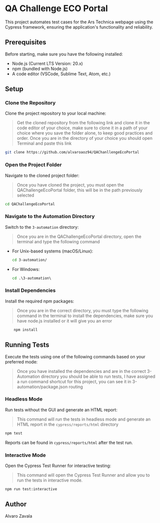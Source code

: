 # QA Challenge ECO Portal

This project automates test cases for the Ars Technica webpage using the Cypress framework, ensuring the application's functionality and reliability.

## Prerequisites

Before starting, make sure you have the following installed:
- Node.js (Current LTS Version: 20.x)
- npm (bundled with Node.js)
- A code editor (VSCode, Sublime Text, Atom, etc.)

## Setup

### Clone the Repository

Clone the project repository to your local machine:

>Get the cloned repository from the following link and clone it in the code editor of your choice, make sure to clone it in a path of your choice where you save the folder alone, to keep good practices and order. Once you are in the directory of your choice you should open Terminal and paste this link

```bash
git clone https://github.com/alvaroaoz94/QAChanllengeEcoPortal
```

### Open the Project Folder

Navigate to the cloned project folder:
>Once you have cloned the project, you must open the QAChallengeEcoPortal folder, this will be in the path previously selected

```bash
cd QAChallengeEcoPortal
```

### Navigate to the Automation Directory

Switch to the `3-automation` directory:
>Once you are in the QAChallengeEcoPortal directory, open the terminal and type the following command

- For Unix-based systems (macOS/Linux):
    
    ```bash
    cd 3-automation/
    ```
- For Windows:
    
    ```bat
    cd .\3-automation\
    ```

### Install Dependencies

Install the required npm packages:
>Once you are in the correct directory, you must type the following command in the terminal to install the dependencies, make sure you have node.js installed or it will give you an error

```bash
    npm install
```

## Running Tests

Execute the tests using one of the following commands based on your preferred mode:
>Once you have installed the dependencies and are in the correct 3-Automation directory you should be able to run tests, I have assigned a run command shortcut for this project, you can see it in 3-automation/package.json routing

### Headless Mode

Run tests without the GUI and generate an HTML report:
>This command will run the tests in headless mode and generate an HTML report in the `cypress/reports/html` directory

```bash
npm test
```

Reports can be found in `cypress/reports/html` after the test run.

### Interactive Mode

Open the Cypress Test Runner for interactive testing:
>This command will open the Cypress Test Runner and allow you to run the tests in interactive mode. 
    
```bash
npm run test:interactive
```

## Author

Alvaro Zavala
